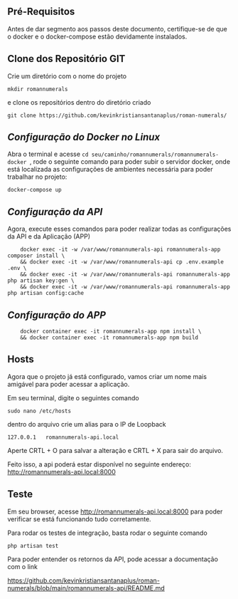 ## Pré-Requisitos

Antes de dar segmento aos passos deste documento, certifique-se de que o docker e o docker-compose estão devidamente instalados.

## Clone dos Repositório GIT

Crie um diretório com o nome do projeto

``` mkdir romannumerals ```

e clone os repositórios dentro do diretório criado

``` git clone https://github.com/kevinkristiansantanaplus/roman-numerals/ ```

## _Configuração do Docker no Linux_

Abra o terminal e acesse ```cd seu/caminho/romannumerals/romannumerals-docker ```, rode o seguinte comando para poder subir o servidor docker, 
onde está localizada as configurações de ambientes necessária para poder trabalhar no projeto:

```
docker-compose up
```

## _Configuração da API_

Agora, execute esses comandos para poder realizar todas as configurações da API e da Aplicação (APP)

``` 
    docker exec -it -w /var/www/romannumerals-api romannumerals-app composer install \
    && docker exec -it -w /var/www/romannumerals-api cp .env.example .env \
    && docker exec -it -w /var/www/romannumerals-api romannumerals-app php artisan key:gen \
    && docker exec -it -w /var/www/romannumerals-api romannumerals-app php artisan config:cache
```

## _Configuração do APP_

``` 
    docker container exec -it romannumerals-app npm install \
    && docker container exec -it romannumerals-app npm build
```

## Hosts

Agora que o projeto já está configurado, vamos criar um nome mais amigável para poder acessar a aplicação.

Em seu terminal, digite o seguintes comando

``` sudo nano /etc/hosts ```

dentro do arquivo crie um alias para o IP de Loopback

``` 127.0.0.1	romannumerals-api.local ```

Aperte CRTL + O para salvar a alteração e CRTL + X para sair do arquivo.

Feito isso, a api poderá estar disponível no seguinte endereço: http://romannumerals-api.local:8000

## Teste

Em seu browser, acesse http://romannumerals-api.local:8000 para poder verificar se está funcionando tudo corretamente.

Para rodar os testes de integração, basta rodar o seguinte comando

``` php artisan test ```

Para poder entender os retornos da API, pode acessar a documentação com o link

https://github.com/kevinkristiansantanaplus/roman-numerals/blob/main/romannumerals-api/README.md
